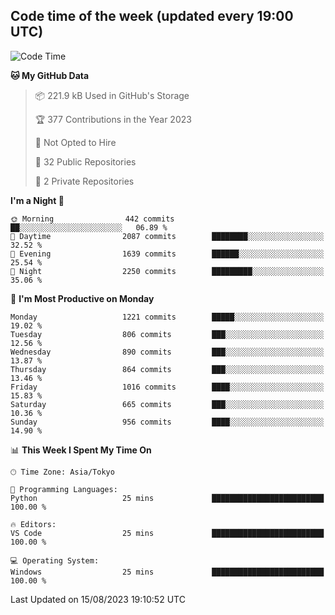 ## Code time of the week (updated every 19:00 UTC)

<!--START_SECTION:waka-->
![Code Time](http://img.shields.io/badge/Code%20Time-1%2C964%20hrs%2022%20mins-blue)

**🐱 My GitHub Data** 

> 📦 221.9 kB Used in GitHub's Storage 
 > 
> 🏆 377 Contributions in the Year 2023
 > 
> 🚫 Not Opted to Hire
 > 
> 📜 32 Public Repositories 
 > 
> 🔑 2 Private Repositories 
 > 
**I'm a Night 🦉** 

```text
🌞 Morning                442 commits         ██░░░░░░░░░░░░░░░░░░░░░░░   06.89 % 
🌆 Daytime                2087 commits        ████████░░░░░░░░░░░░░░░░░   32.52 % 
🌃 Evening                1639 commits        ██████░░░░░░░░░░░░░░░░░░░   25.54 % 
🌙 Night                  2250 commits        █████████░░░░░░░░░░░░░░░░   35.06 % 
```
📅 **I'm Most Productive on Monday** 

```text
Monday                   1221 commits        █████░░░░░░░░░░░░░░░░░░░░   19.02 % 
Tuesday                  806 commits         ███░░░░░░░░░░░░░░░░░░░░░░   12.56 % 
Wednesday                890 commits         ███░░░░░░░░░░░░░░░░░░░░░░   13.87 % 
Thursday                 864 commits         ███░░░░░░░░░░░░░░░░░░░░░░   13.46 % 
Friday                   1016 commits        ████░░░░░░░░░░░░░░░░░░░░░   15.83 % 
Saturday                 665 commits         ███░░░░░░░░░░░░░░░░░░░░░░   10.36 % 
Sunday                   956 commits         ████░░░░░░░░░░░░░░░░░░░░░   14.90 % 
```


📊 **This Week I Spent My Time On** 

```text
🕑︎ Time Zone: Asia/Tokyo

💬 Programming Languages: 
Python                   25 mins             █████████████████████████   100.00 % 

🔥 Editors: 
VS Code                  25 mins             █████████████████████████   100.00 % 

💻 Operating System: 
Windows                  25 mins             █████████████████████████   100.00 % 
```


 Last Updated on 15/08/2023 19:10:52 UTC
<!--END_SECTION:waka-->
